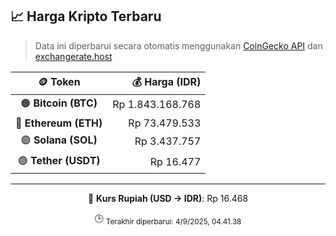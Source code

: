 

<!-- HARGA_KRIPTO -->
## 📈 Harga Kripto Terbaru

> Data ini diperbarui secara otomatis menggunakan [CoinGecko API](https://www.coingecko.com/) dan [exchangerate.host](https://exchangerate.host/)

<div align="center">

| 🪙 Token | 💰 Harga (IDR) |
|:------:|---------------:|
| 🟠 **Bitcoin (BTC)**   | Rp 1.843.168.768 |
| 🔵 **Ethereum (ETH)**  | Rp 73.479.533 |
| 🟣 **Solana (SOL)**    | Rp 3.437.757 |
| 🟢 **Tether (USDT)**   | Rp 16.477 |

---

💱 **Kurs Rupiah (USD → IDR)**: Rp 16.468

🕒 <sub>Terakhir diperbarui: 4/9/2025, 04.41.38</sub>

</div>
<!-- /HARGA_KRIPTO -->